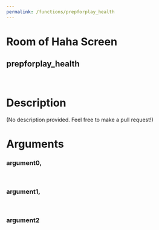 ```yaml
---
permalink: /functions/prepforplay_health
---
```

# Room of Haha Screen  
## prepforplay_health  
&nbsp;  
# Description  
(No description provided. Feel free to make a pull request!) 
&nbsp;  
# Arguments
### argument0, 

&nbsp;  
### argument1, 

&nbsp;  
### argument2

&nbsp;  


